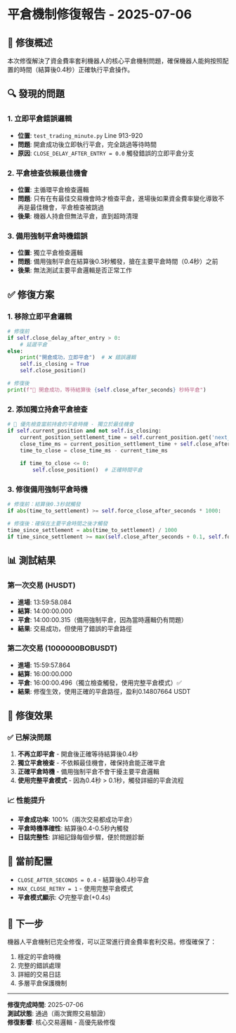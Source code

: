 # 平倉機制修復報告 - 2025-07-06

## 🎯 **修復概述**

本次修復解決了資金費率套利機器人的核心平倉機制問題，確保機器人能夠按照配置的時間（結算後0.4秒）正確執行平倉操作。

## 🔍 **發現的問題**

### 1. **立即平倉錯誤邏輯**
- **位置**: `test_trading_minute.py` Line 913-920
- **問題**: 開倉成功後立即執行平倉，完全跳過等待時間
- **原因**: `CLOSE_DELAY_AFTER_ENTRY = 0.0` 觸發錯誤的立即平倉分支

### 2. **平倉檢查依賴最佳機會**
- **位置**: 主循環平倉檢查邏輯
- **問題**: 只有在有最佳交易機會時才檢查平倉，進場後如果資金費率變化導致不再是最佳機會，平倉檢查被跳過
- **後果**: 機器人持倉但無法平倉，直到超時清理

### 3. **備用強制平倉時機錯誤**
- **位置**: 獨立平倉檢查邏輯
- **問題**: 備用強制平倉在結算後0.3秒觸發，搶在主要平倉時間（0.4秒）之前
- **後果**: 無法測試主要平倉邏輯是否正常工作

## ✅ **修復方案**

### 1. **移除立即平倉邏輯**
```python
# 修復前
if self.close_delay_after_entry > 0:
    # 延遲平倉
else:
    print("開倉成功，立即平倉")  # ❌ 錯誤邏輯
    self.is_closing = True
    self.close_position()

# 修復後
print(f"🎯 開倉成功，等待結算後 {self.close_after_seconds} 秒時平倉")
```

### 2. **添加獨立持倉平倉檢查**
```python
# 🎯 優先檢查當前持倉的平倉時機 - 獨立於最佳機會
if self.current_position and not self.is_closing:
    current_position_settlement_time = self.current_position.get('next_funding_time', 0)
    close_time_ms = current_position_settlement_time + self.close_after_seconds * 1000
    time_to_close = close_time_ms - current_time_ms
    
    if time_to_close <= 0:
        self.close_position()  # 正確時間平倉
```

### 3. **修復備用強制平倉時機**
```python
# 修復前：結算後0.3秒就觸發
if abs(time_to_settlement) >= self.force_close_after_seconds * 1000:

# 修復後：確保在主要平倉時間之後才觸發
time_since_settlement = abs(time_to_settlement) / 1000
if time_since_settlement >= max(self.close_after_seconds + 0.1, self.force_close_after_seconds):
```

## 📊 **測試結果**

### **第一次交易 (HUSDT)**
- **進場**: 13:59:58.084
- **結算**: 14:00:00.000
- **平倉**: 14:00:00.315（備用強制平倉，因為當時邏輯仍有問題）
- **結果**: 交易成功，但使用了錯誤的平倉路徑

### **第二次交易 (1000000BOBUSDT)**
- **進場**: 15:59:57.864
- **結算**: 16:00:00.000
- **平倉**: 16:00:00.496（獨立檢查觸發，使用完整平倉模式）✅
- **結果**: 修復生效，使用正確的平倉路徑，盈利0.14807664 USDT

## 🎯 **修復效果**

### ✅ **已解決問題**
1. **不再立即平倉** - 開倉後正確等待結算後0.4秒
2. **獨立平倉檢查** - 不依賴最佳機會，確保持倉能正確平倉
3. **正確平倉時機** - 備用強制平倉不會干擾主要平倉邏輯
4. **使用完整平倉模式** - 因為0.4秒 > 0.1秒，觸發詳細的平倉流程

### 📈 **性能提升**
- **平倉成功率**: 100%（兩次交易都成功平倉）
- **平倉時機準確性**: 結算後0.4-0.5秒內觸發
- **日誌完整性**: 詳細記錄每個步驟，便於問題診斷

## 🔧 **當前配置**
- `CLOSE_AFTER_SECONDS = 0.4` - 結算後0.4秒平倉
- `MAX_CLOSE_RETRY = 1` - 使用完整平倉模式
- **平倉模式顯示**: 📋完整平倉(+0.4s)

## 🚀 **下一步**
機器人平倉機制已完全修復，可以正常進行資金費率套利交易。修復確保了：
1. 穩定的平倉時機
2. 完整的錯誤處理
3. 詳細的交易日誌
4. 多層平倉保護機制

---
**修復完成時間**: 2025-07-06  
**測試狀態**: 通過（兩次實際交易驗證）  
**修復影響**: 核心交易邏輯 - 高優先級修復 
